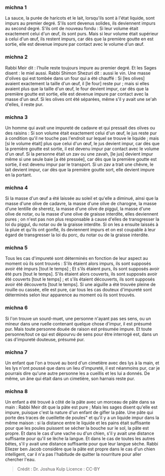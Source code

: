 
### michna 1
La sauce, la purée de haricots et le lait, lorsqu'ils sont à l'état liquide, sont impurs au premier degré. S'ils sont devenus solides, ils deviennent impurs au second degré. S'ils ont de nouveau fondu : Si leur volume était exactement celui d'un œuf, ils sont purs. Mais si leur volume était supérieur à celui d'un œuf, ils restent impurs, car dès que la première goutte en est sortie, elle est devenue impure par contact avec le volume d'un œuf.

### michna 2
Rabbi Meir dit : l'huile reste toujours impure au premier degré. Et les Sages disent : le miel aussi. Rabbi Shimon Shezuri dit : aussi le vin. Une masse d'olives qui est tombée dans un four qui a été chauffé : Si [les olives] avaient exactement la taille d'un œuf, il [le four] reste pur ; mais si elles avaient plus que la taille d'un œuf, le four devient impur, car dès que la première goutte est sortie, elle est devenue impure par contact avec la masse d'un œuf. Si les olives ont été séparées, même s'il y avait une se'ah d'elles, il reste pur.

### michna 3
Un homme qui avait une impureté de cadavre et qui pressait des olives ou des raisins : Si son volume était exactement celui d'un œuf, le jus reste pur à condition qu'il ne touche pas l'endroit sur lequel se trouve le liquide ; mais [si le volume était] plus que celui d'un œuf, le jus devient impur, car dès que la première goutte est sortie, il est devenu impur par contact avec le volume d'un œuf. Si la personne était un zav ou une zavah, [le jus] devient impur même si une seule baie [a été pressée], car dès que la première goutte est sortie, il est devenu impur par le transport. Si un zav a trait une chèvre, le lait devient impur, car dès que la première goutte sort, elle devient impure en la portant.

### michna 4
Si la masse d'un œuf a été laissée au soleil et qu'elle a diminué, ainsi que la masse d'une olive de cadavre, la masse d'une olive de charogne, la masse d'une lentille de sheretz, la masse d'une olive de piggul, la masse d'une olive de notar, ou la masse d'une olive de graisse interdite, elles deviennent pures ; on n'est pas non plus responsable à cause d'elles de transgresser la loi du piggul, du notar ou de la graisse interdite. Si on les a ensuite laissés à la pluie et qu'ils ont gonflé, ils deviennent impurs et on est coupable à leur égard de transgresser la loi du porc, du notar ou de la graisse interdite.

### michna 5
Tous les cas d'impureté sont déterminés en fonction de leur aspect au moment où ils sont trouvés : S'ils étaient alors impurs, ils sont supposés avoir été impurs [tout le temps] ; Et s'ils étaient purs, ils sont supposés avoir été purs [tout le temps]. S'ils étaient alors couverts, ils sont supposés avoir été couverts [tout le temps] ; et s'ils étaient découverts, ils sont supposés avoir été découverts [tout le temps]. Si une aiguille a été trouvée pleine de rouille ou cassée, elle est pure, car tous les cas douteux d'impureté sont déterminés selon leur apparence au moment où ils sont trouvés.

### michna 6
Si l'on trouve un sourd-muet, une personne n'ayant pas ses sens, ou un mineur dans une ruelle contenant quelque chose d'impur, il est présumé pur. Mais toute personne douée de raison est présumée impure. Et toute personne/tout ce qui est dépourvu de sens pour être interrogé est, dans un cas d'impureté douteuse, présumé pur.

### michna 7
Un enfant que l'on a trouvé au bord d'un cimetière avec des lys à la main, et les lys n'ont poussé que dans un lieu d'impureté, il est néanmoins pur, car je pourrais dire qu'une autre personne les a cueillis et les lui a donnés. De même, un âne qui était dans un cimetière, son harnais reste pur.

### michna 8
Un enfant a été trouvé à côté de la pâte avec un morceau de pâte dans sa main : Rabbi Meir dit que la pâte est pure ; Mais les sages disent qu'elle est impure, puisque c'est la nature d'un enfant de gifler la pâte. Une pâte qui porte des traces de cueillette de poules" et qu'il y a un liquide impur dans la même maison : si la distance entre le liquide et les pains était suffisante pour que les poules puissent se sécher la bouche sur le sol, la pâte est propre. Et dans le cas d'une vache ou d'un chien, s'il y avait une distance suffisante pour qu'il se lèche la langue. Et dans le cas de toutes les autres bêtes, s'il y avait une distance suffisante pour que leur langue sèche. Rabbi Eliezer ben Jacob considère que la pâte est propre dans le cas d'un chien intelligent, car il n'a pas l'habitude de quitter la nourriture pour aller chercher l'eau.

>Crédit : Dr. Joshua Kulp
>Licence : CC-BY